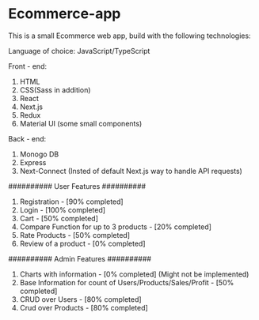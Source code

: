 # Ecommerce-app

This is a small Ecommerce web app, build with the following technologies:

Language of choice: JavaScript/TypeScript

Front - end:

1. HTML
2. CSS(Sass in addition)
3. React
4. Next.js
5. Redux
6. Material UI (some small components)

Back - end:

1. Monogo DB
2. Express
3. Next-Connect (Insted of default Next.js way to handle API requests)

########## User Features ##########

1. Registration - [90% completed]
2. Login - [100% completed]
3. Cart - [50% completed]
4. Compare Function for up to 3 products - [20% completed]
5. Rate Products - [50% completed]
6. Review of a product - [0% completed]

########## Admin Features ##########

1. Charts with information - [0% completed] (Might not be implemented)
2. Base Information for count of Users/Products/Sales/Profit - [50% completed]
3. CRUD over Users - [80% completed]
4. Crud over Products - [80% completed]
